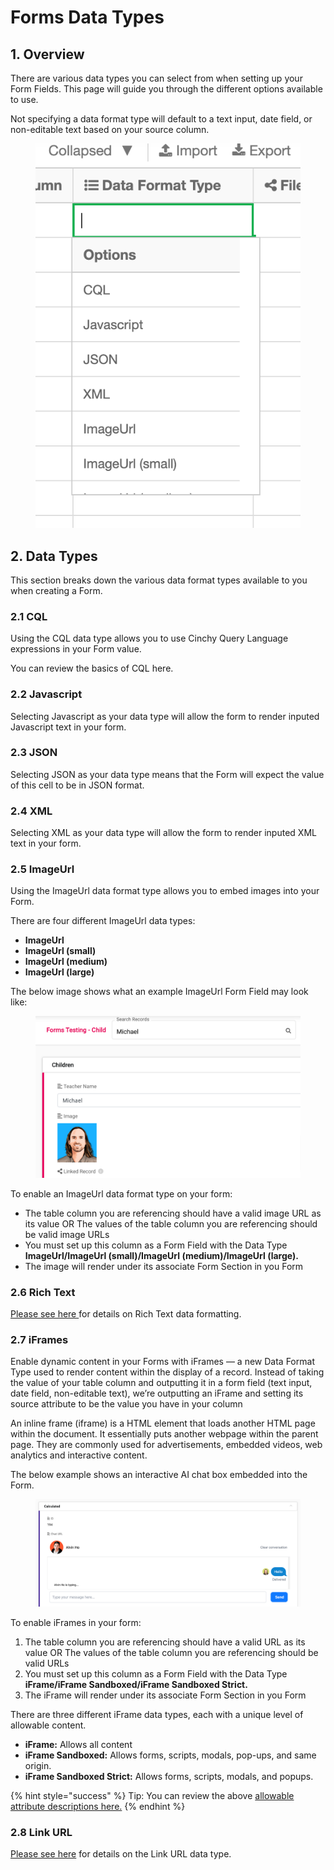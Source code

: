 # Forms Data Types

## 1. Overview

There are various data types you can select from when setting up your Form Fields. This page will guide you through the different options available to use.

Not specifying a data format type will default to a text input, date field, or non-editable text based on your source column.

<figure><img src="../.gitbook/assets/image (380).png" alt=""><figcaption></figcaption></figure>

## 2. Data Types

This section breaks down the various data format types available to you when creating a Form.

### 2.1 CQL

Using the CQL data type allows you to use Cinchy Query Language expressions in your Form value.

You can review the basics of CQL here.

### 2.2 Javascript

Selecting Javascript as your data type will allow the form to render inputed Javascript text in your form.

### 2.3 JSON

Selecting JSON as your data type means that the Form will expect the value of this cell to be in JSON format.

### 2.4 XML

Selecting XML as your data type will allow the form to render inputed XML text in your form.

### 2.5 ImageUrl

Using the ImageUrl data format type allows you to embed images into your Form.

There are four different ImageUrl data types:

* **ImageUrl**
* **ImageUrl (small)**
* **ImageUrl (medium)**
* **ImageUrl (large)**



The below image shows what an example ImageUrl Form Field may look like:

<figure><img src="../.gitbook/assets/image (295).png" alt=""><figcaption></figcaption></figure>

To enable an ImageUrl data format type on your form:

* The table column you are referencing should have a valid image URL as its value OR The values of the table column you are referencing should be valid image URLs
* You must set up this column as a Form Field with the Data Type **ImageUrl/ImageUrl (small)/ImageUrl (medium)/ImageUrl (large).**
* The image will render under its associate Form Section in you Form

### 2.6 Rich Text

[Please see here ](meta-forms-builders-guides/rich-text-editing-in-forms.md)for details on Rich Text data formatting.

### 2.7 iFrames

Enable dynamic content in your Forms with iFrames — a new Data Format Type used to render content within the display of a record. Instead of taking the value of your table column and outputting it in a form field (text input, date field, non-editable text), we’re outputting an iFrame and setting its source attribute to be the value you have in your column

An inline frame (iframe) is a HTML element that loads another HTML page within the document. It essentially puts another webpage within the parent page. They are commonly used for advertisements, embedded videos, web analytics and interactive content.&#x20;

The below example shows an interactive AI chat box embedded into the Form.

<figure><img src="../.gitbook/assets/image (496).png" alt=""><figcaption></figcaption></figure>

To enable iFrames in your form:

1. The table column you are referencing should have a valid URL as its value OR The values of the table column you are referencing should be valid URLs
2. You must set up this column as a Form Field with the Data Type **iFrame/iFrame Sandboxed/iFrame Sandboxed Strict.**
3. The iFrame will render under its associate Form Section in you Form

There are three different iFrame data types, each with a unique level of allowable content.

* **iFrame:** Allows all content
* **iFrame Sandboxed:** Allows forms, scripts, modals, pop-ups, and same origin.
* **iFrame Sandboxed Strict:** Allows forms, scripts, modals, and popups.

{% hint style="success" %}
Tip: You can review the above [allowable attribute descriptions here.](https://developer.mozilla.org/en-US/docs/Web/HTML/Element/iframe)
{% endhint %}

### 2.8 Link URL

[Please see here](broken-reference) for details on the Link URL data type.
